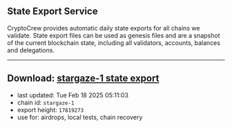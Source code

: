 ## State Export Service
CryptoCrew provides automatic daily state exports for all chains we validate. State export files can be used as genesis files and are a snapshot of the current blockchain state, including all validators, accounts, balances and delegations.

---
**Download: [stargaze-1 state export](https://dl-eu2.ccvalidators.com/SERVICE/stargaze/stargaze-1_export_17819273.json)**
---

- last updated: Tue Feb 18 2025 05:11:03
- chain id: `stargaze-1`
- export height: `17819273`
- use for: airdrops, local tests, chain recovery
